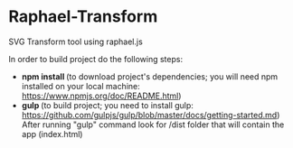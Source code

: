 Raphael-Transform
=================

SVG Transform tool using raphael.js

In order to build project do the following steps: <br />
 - <b> npm install </b> (to download project's dependencies; you will need npm installed on your local machine: https://www.npmjs.org/doc/README.html) <br />
 - <b> gulp </b> (to build project; you need to install gulp: https://github.com/gulpjs/gulp/blob/master/docs/getting-started.md) <br />
 After running "gulp" command look for /dist folder that will contain the app (index.html)